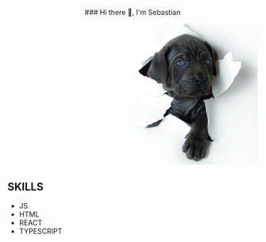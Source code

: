 
<p align="center">
 ### Hi there 👋, I'm Sebastian 
</p>

![Dog](https://github.com/besthost86/besthost86/blob/master/R.jpeg)

## SKILLS
* JS
* HTML
* REACT
* TYPESCRIPT
